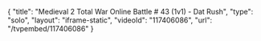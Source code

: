 {
    "title": "Medieval 2 Total War Online Battle # 43 (1v1) - Dat Rush",
    "type": "solo",
    "layout": "iframe-static",
    "videoId": "117406086",
    "url": "\/tvpembed\/117406086"
}